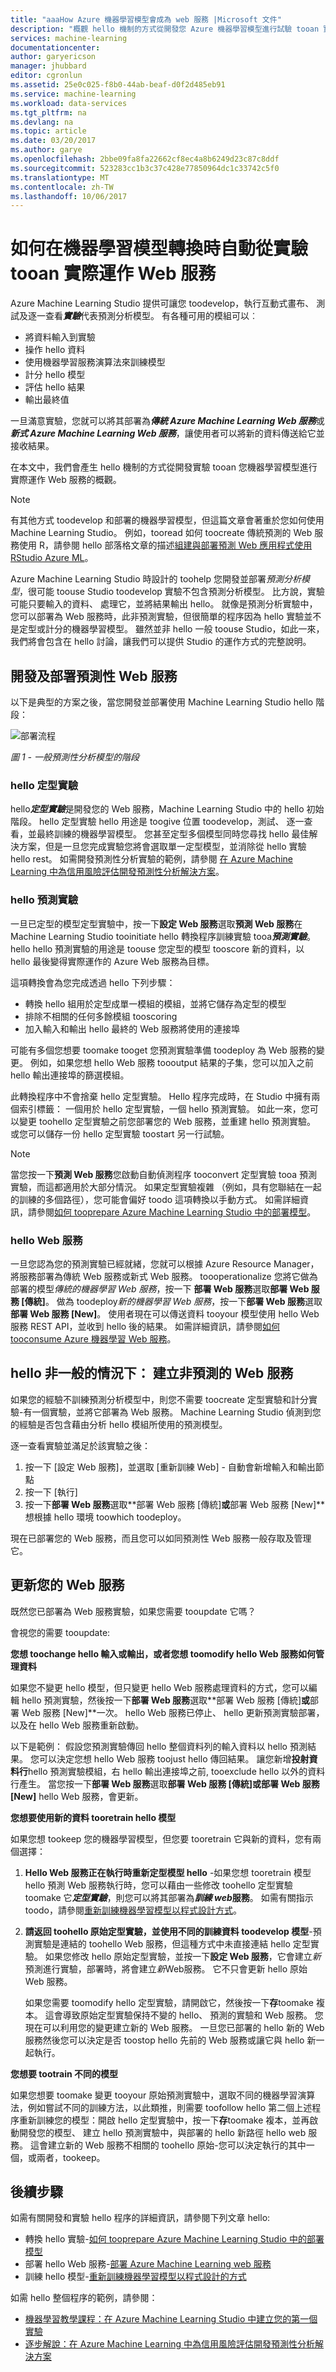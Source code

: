 ```yaml
---
title: "aaaHow Azure 機器學習模型會成為 web 服務 |Microsoft 文件"
description: "概觀 hello 機制的方式從開發您 Azure 機器學習模型進行試驗 tooan 實際運作 Web 服務。"
services: machine-learning
documentationcenter: 
author: garyericson
manager: jhubbard
editor: cgronlun
ms.assetid: 25e0c025-f8b0-44ab-beaf-d0f2d485eb91
ms.service: machine-learning
ms.workload: data-services
ms.tgt_pltfrm: na
ms.devlang: na
ms.topic: article
ms.date: 03/20/2017
ms.author: garye
ms.openlocfilehash: 2bbe09fa8fa22662cf8ec4a8b6249d23c87c8ddf
ms.sourcegitcommit: 523283cc1b3c37c428e77850964dc1c33742c5f0
ms.translationtype: MT
ms.contentlocale: zh-TW
ms.lasthandoff: 10/06/2017
---
```

# <a name="how-a-machine-learning-model-progresses-from-an-experiment-tooan-operationalized-web-service"></a>如何在機器學習模型轉換時自動從實驗 tooan 實際運作 Web 服務
Azure Machine Learning Studio 提供可讓您 toodevelop，執行互動式畫布、 測試及逐一查看***實驗***代表預測分析模型。 有各種可用的模組可以︰

* 將資料輸入到實驗
* 操作 hello 資料
* 使用機器學習服務演算法來訓練模型
* 計分 hello 模型
* 評估 hello 結果
* 輸出最終值

一旦滿意實驗，您就可以將其部署為***傳統 Azure Machine Learning Web 服務***或***新式 Azure Machine Learning Web 服務***，讓使用者可以將新的資料傳送給它並接收結果。

在本文中，我們會產生 hello 機制的方式從開發實驗 tooan 您機器學習模型進行實際運作 Web 服務的概觀。

> [!NOTE]
> 有其他方式 toodevelop 和部署的機器學習模型，但這篇文章會著重於您如何使用 Machine Learning Studio。 例如，tooread 如何 toocreate 傳統預測的 Web 服務使用 R，請參閱 hello 部落格文章的描述[組建與部署預測 Web 應用程式使用 RStudio Azure ML](http://blogs.technet.com/b/machinelearning/archive/2015/09/25/build-and-deploy-a-predictive-web-app-using-rstudio-and-azure-ml.aspx)。
> 
> 

Azure Machine Learning Studio 時設計的 toohelp 您開發並部署*預測分析模型*，很可能 toouse Studio toodevelop 實驗不包含預測分析模型。 比方說，實驗可能只要輸入的資料、 處理它，並將結果輸出 hello。 就像是預測分析實驗中，您可以部署為 Web 服務時，此非預測實驗，但很簡單的程序因為 hello 實驗並不是定型或計分的機器學習模型。 雖然並非 hello 一般 toouse Studio，如此一來，我們將會包含在 hello 討論，讓我們可以提供 Studio 的運作方式的完整說明。

## <a name="developing-and-deploying-a-predictive-web-service"></a>開發及部署預測性 Web 服務
以下是典型的方案之後，當您開發並部署使用 Machine Learning Studio hello 階段：

![部署流程](media/machine-learning-model-progression-experiment-to-web-service/model-stages-from-experiment-to-web-service.png)

*圖 1 - 一般預測性分析模型的階段*

### <a name="hello-training-experiment"></a>hello 定型實驗
hello***定型實驗***是開發您的 Web 服務，Machine Learning Studio 中的 hello 初始階段。 hello 定型實驗 hello 用途是 toogive 位置 toodevelop，測試、 逐一查看，並最終訓練的機器學習模型。 您甚至定型多個模型同時您尋找 hello 最佳解決方案，但是一旦您完成實驗您將會選取單一定型模型，並消除從 hello 實驗 hello rest。 如需開發預測性分析實驗的範例，請參閱 [在 Azure Machine Learning 中為信用風險評估開發預測性分析解決方案](machine-learning-walkthrough-develop-predictive-solution.md)。

### <a name="hello-predictive-experiment"></a>hello 預測實驗
一旦已定型的模型定型實驗中，按一下**設定 Web 服務**選取**預測 Web 服務**在 Machine Learning Studio tooinitiate hello 轉換程序訓練實驗 tooa***預測實驗***。 hello hello 預測實驗的用途是 toouse 您定型的模型 tooscore 新的資料，以 hello 最後變得實際運作的 Azure Web 服務為目標。

這項轉換會為您完成透過 hello 下列步驟：

* 轉換 hello 組用於定型成單一模組的模組，並將它儲存為定型的模型
* 排除不相關的任何多餘模組 tooscoring
* 加入輸入和輸出 hello 最終的 Web 服務將使用的連接埠

可能有多個您想要 toomake tooget 您預測實驗準備 toodeploy 為 Web 服務的變更。 例如，如果您想 hello Web 服務 toooutput 結果的子集，您可以加入之前 hello 輸出連接埠的篩選模組。

此轉換程序中不會捨棄 hello 定型實驗。 Hello 程序完成時，在 Studio 中擁有兩個索引標籤： 一個用於 hello 定型實驗，一個 hello 預測實驗。 如此一來，您可以變更 toohello 定型實驗之前您部署您的 Web 服務，並重建 hello 預測實驗。 或您可以儲存一份 hello 定型實驗 toostart 另一行試驗。

> [!NOTE]
> 當您按一下**預測 Web 服務**您啟動自動偵測程序 tooconvert 定型實驗 tooa 預測實驗，而這都適用於大部分情況。 如果定型實驗複雜 （例如，具有您聯結在一起的訓練的多個路徑），您可能會偏好 toodo 這項轉換以手動方式。 如需詳細資訊，請參閱[如何 tooprepare Azure Machine Learning Studio 中的部署模型](machine-learning-convert-training-experiment-to-scoring-experiment.md)。
> 
> 

### <a name="hello-web-service"></a>hello Web 服務
一旦您認為您的預測實驗已經就緒，您就可以根據 Azure Resource Manager，將服務部署為傳統 Web 服務或新式 Web 服務。 toooperationalize 您將它做為部署的模型*傳統的機器學習 Web 服務*，按一下 **部署 Web 服務**選取**部署 Web 服務 [傳統]**。 做為 toodeploy*新的機器學習 Web 服務*，按一下**部署 Web 服務**選取**部署 Web 服務 [New]**。 使用者現在可以傳送資料 tooyour 模型使用 hello Web 服務 REST API，並收到 hello 後的結果。 如需詳細資訊，請參閱[如何 tooconsume Azure 機器學習 Web 服務](machine-learning-consume-web-services.md)。

## <a name="hello-non-typical-case-creating-a-non-predictive-web-service"></a>hello 非一般的情況下： 建立非預測的 Web 服務
如果您的經驗不訓練預測分析模型中，則您不需要 toocreate 定型實驗和計分實驗-有一個實驗，並將它部署為 Web 服務。 Machine Learning Studio 偵測到您的經驗是否包含藉由分析 hello 模組所使用的預測模型。

逐一查看實驗並滿足於該實驗之後：

1. 按一下 [設定 Web 服務]，並選取 [重新訓練 Web] - 自動會新增輸入和輸出節點
2. 按一下 [執行] 
3. 按一下**部署 Web 服務**選取**部署 Web 服務 [傳統]**或**部署 Web 服務 [New]**想根據 hello 環境 toowhich toodeploy。

現在已部署您的 Web 服務，而且您可以如同預測性 Web 服務一般存取及管理它。

## <a name="updating-your-web-service"></a>更新您的 Web 服務
既然您已部署為 Web 服務實驗，如果您需要 tooupdate 它嗎？

會視您的需要 tooupdate:

**您想 toochange hello 輸入或輸出，或者您想 toomodify hello Web 服務如何管理資料**

如果您不變更 hello 模型，但只變更 hello Web 服務處理資料的方式，您可以編輯 hello 預測實驗，然後按一下**部署 Web 服務**選取**部署 Web 服務 [傳統]**或**部署 Web 服務 [New]**一次。 hello Web 服務已停止、 hello 更新預測實驗部署，以及在 hello Web 服務重新啟動。

以下是範例： 假設您預測實驗傳回 hello 整個資料列的輸入資料以 hello 預測結果。 您可以決定您想 hello Web 服務 toojust hello 傳回結果。 讓您新增**投射資料行**hello 預測實驗模組，右 hello 輸出連接埠之前, tooexclude hello 以外的資料行產生。 當您按一下**部署 Web 服務**選取**部署 Web 服務 [傳統]**或**部署 Web 服務 [New]** hello Web 服務，會更新。

**您想要使用新的資料 tooretrain hello 模型**

如果您想 tookeep 您的機器學習模型，但您要 tooretrain 它與新的資料，您有兩個選擇：

1. **Hello Web 服務正在執行時重新定型模型 hello** -如果您想 tooretrain 模型 hello 預測 Web 服務執行時，您可以藉由一些修改 toohello 定型實驗 toomake 它***定型實驗***，則您可以將其部署為***訓練 web*服務**。 如需有關指示 toodo，請參閱[重新訓練機器學習模型以程式設計方式](machine-learning-retrain-models-programmatically.md)。
2. **請返回 toohello 原始定型實驗，並使用不同的訓練資料 toodevelop 模型**-預測實驗是連結的 toohello Web 服務，但這種方式中未直接連結 hello 定型實驗。 如果您修改 hello 原始定型實驗，並按一下**設定 Web 服務**，它會建立*新*預測進行實驗，部署時，將會建立*新*Web服務。 它不只會更新 hello 原始 Web 服務。
   
   如果您需要 toomodify hello 定型實驗，請開啟它，然後按一下**存**toomake 複本。 這會導致原始定型實驗保持不變的 hello、 預測的實驗和 Web 服務。 您現在可以利用您的變更建立新的 Web 服務。 一旦您已部署的 hello 新的 Web 服務然後您可以決定是否 toostop hello 先前的 Web 服務或讓它與 hello 新一起執行。

**您想要 tootrain 不同的模型**

如果您想要 toomake 變更 tooyour 原始預測實驗中，選取不同的機器學習演算法，例如嘗試不同的訓練方法，以此類推，則需要 toofollow hello 第二個上述程序重新訓練您的模型：開啟 hello 定型實驗中，按一下**存**toomake 複本，並再啟動開發您的模型、 建立 hello 預測實驗中，與部署的 hello 新路徑 hello web 服務。 這會建立新的 Web 服務不相關的 toohello 原始-您可以決定執行的其中一個，或兩者，tookeep。

## <a name="next-steps"></a>後續步驟
如需有關開發和實驗 hello 程序的詳細資訊，請參閱下列文章 hello:

* 轉換 hello 實驗-[如何 tooprepare Azure Machine Learning Studio 中的部署模型](machine-learning-convert-training-experiment-to-scoring-experiment.md)
* 部署 hello Web 服務-[部署 Azure Machine Learning web 服務](machine-learning-publish-a-machine-learning-web-service.md)
* 訓練 hello 模型-[重新訓練機器學習模型以程式設計的方式](machine-learning-retrain-models-programmatically.md)

如需 hello 整個程序的範例，請參閱：

* [機器學習教學課程：在 Azure Machine Learning Studio 中建立您的第一個實驗](machine-learning-create-experiment.md)
* [逐步解說：在 Azure Machine Learning 中為信用風險評估開發預測性分析解決方案](machine-learning-walkthrough-develop-predictive-solution.md)

